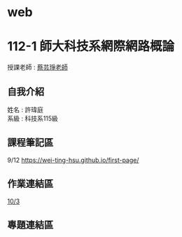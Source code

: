 # web
# 112-1 師大科技系網際網路概論
授課老師 : [蔡芸琤老師](https://github.com/pecu)<br />

自我介紹
-------------
姓名 : 許瑋庭<br />
系級 : 科技系115級 <br />

## 課程筆記區 
9/12 https://wei-ting-hsu.github.io/first-page/
## 作業連結區
[10/3](https://wei-ting-hsu.github.io/WEB/)
## 專題連結區
